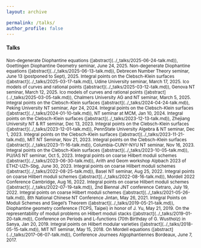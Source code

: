 ```yaml
---
layout: archive

permalink: /talks/
author_profile: false
---
```


#### Talks
<small>
Non-degenerate Diophantine equations ([abstract](../_talks/2025-06-24-talk.md)), Goettingen Diophantine Geometry seminar, June 24, 2025.  
Non-degenerate Diophantine equations ([abstract](../_talks/2025-06-13-talk.md)), Debrecen Number Theory seminar, June 13 (postponed to Sept), 2025.  
Integral points on the Clebsch-Klein surfaces ([abstract](../_talks/2025-03-17-talk.md)), Udine University seminar, March 17, 2025.  
Ico models of curves and rational points ([abstract](../_talks/2025-03-12-talk.md)), Genova NT seminar, March 12, 2025.  
Ico models of curves and rational points ([abstract](../_talks/2025-03-05-talk.md)), Chalmers University AG and NT seminar, March 5, 2025.  
Integral points on the Clebsch-Klein surfaces ([abstract](../_talks/2024-04-24-talk.md)), Peking University NT seminar, Apr 24, 2024.  
Integral points on the Clebsch-Klein surfaces ([abstract](../_talks/2024-01-10-talk.md)), NT seminar at MCM, Jan 10, 2024.  
Integral points on the Clebsch-Klein surfaces ([abstract](../_talks/2023-12-13-talk.md)), Zhejiang University NT & RT seminar, Dec 13, 2023.  
Integral points on the Clebsch-Klein surfaces ([abstract](../_talks/2023-12-01-talk.md)), PennState University Algebra & NT seminar, Dec 1, 2023.  
Integral points on the Clebsch-Klein surfaces ([abstract](../_talks/2023-11-21-talk.md)), MIT NT Seminar, Nov 21, 2023.  
Integral points on the Clebsch-Klein surfaces ([abstract](../_talks/2023-11-16-talk.md)), Columbia-CUNY-NYU NT seminar, Nov 16, 2023.  
Integral points on the Clebsch-Klein surfaces ([abstract](../_talks/2023-10-05-talk.md)), PU/IAS NT seminar, Oct 5, 2023.  
Integral points on coarse Hilbert moduli schemes ([abstract](../_talks/2023-06-30-talk.md)), Arith and Geom workshop  Alpbach 2023 of ETHZ-UZh-Sbg, June 30, 2023. 
Integral points on coarse Hilbert moduli schemes ([abstract](../_talks/2022-08-25-talk.md)), Basel NT seminar, Aug 25, 2022.  
Integral points on coarse Hilbert moduli schemes ([abstract](../_talks/2022-08-16-talk.md)), Mordell 2022 Conference Cambridge, Aug 16, 2022.  
Integral points on coarse Hilbert moduli schemes ([abstract](../_talks/2022-07-19-talk.md)), 2nd Biennal JNT conference Cetraro, July 19, 2022.  
Integral points on coarse Hilbert moduli schemes ([abstract](../_talks/2021-05-26-talk.md)), 8th National Chinese NT Conference Jintan, May 26, 2021.  
Integral Points on Moduli Schemes and Siegel’s Theorem ([abstract](../_talks/2019-05-21-talk.md)), Diophantine geometry conference (TCPS, Taipei) in honor of J. Yu, May 21, 2019.  
On the representability of moduli problems on Hilbert moduli stacks ([abstract](../_talks/2019-01-20-talk.md)), Conference on Periods and L-functions (70th Birthday of G. Wustholz) in Sanya, Jan 20, 2019.  
Integral points on Hilbert modular varieties ([abstract](../_talks/2018-05-15-talk.md)), MIT NT seminar, May 15, 2018.  
On Mordell equations ([abstract](../_talks/2017-06-07-talk.md)), Conference Journees Algophantiennes Bordeaux, June 7, 2017.  
</small>
